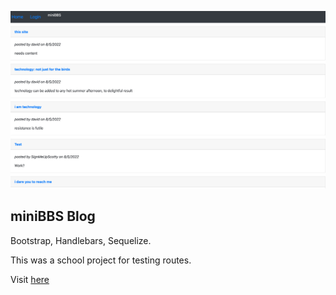![screen](./cirith_home.jpg)

## miniBBS Blog

Bootstrap, Handlebars, Sequelize.

This was a school project for testing routes.

Visit [here](https://cirith-blog.herokuapp.com/)
